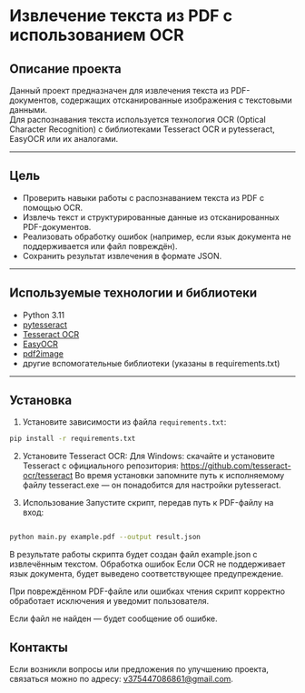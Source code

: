 # Извлечение текста из PDF с использованием OCR

## Описание проекта

Данный проект предназначен для извлечения текста из PDF-документов, содержащих отсканированные изображения с текстовыми данными.  
Для распознавания текста используется технология OCR (Optical Character Recognition) с библиотеками Tesseract OCR и pytesseract, EasyOCR или их аналогами.

---

## Цель

- Проверить навыки работы с распознаванием текста из PDF с помощью OCR.
- Извлечь текст и структурированные данные из отсканированных PDF-документов.
- Реализовать обработку ошибок (например, если язык документа не поддерживается или файл повреждён).
- Сохранить результат извлечения в формате JSON.

---

## Используемые технологии и библиотеки

- Python 3.11
- [pytesseract](https://pypi.org/project/pytesseract/)
- [Tesseract OCR](https://github.com/tesseract-ocr/tesseract)
- [EasyOCR](https://github.com/JaidedAI/EasyOCR)
- [pdf2image](https://pypi.org/project/pdf2image/)
- другие вспомогательные библиотеки (указаны в requirements.txt)

---

## Установка

1. Установите зависимости из файла `requirements.txt`:

```bash
pip install -r requirements.txt
```
2. Установите Tesseract OCR:
    Для Windows: скачайте и установите Tesseract с официального репозитория:
https://github.com/tesseract-ocr/tesseract
Во время установки запомните путь к исполняемому файлу tesseract.exe — он понадобится для настройки pytesseract.

3. Использование
Запустите скрипт, передав путь к PDF-файлу на вход:

```bash

python main.py example.pdf --output result.json
```
В результате работы скрипта будет создан файл example.json с извлечённым текстом.
Обработка ошибок
Если OCR не поддерживает язык документа, будет выведено соответствующее предупреждение.

При повреждённом PDF-файле или ошибках чтения скрипт корректно обработает исключения и уведомит пользователя.

Если файл не найден — будет сообщение об ошибке.

## Контакты
Если возникли вопросы или предложения по улучшению проекта, связаться можно по адресу: [v375447086861@gmail.com](mailto:v375447086861@gmail.com).
